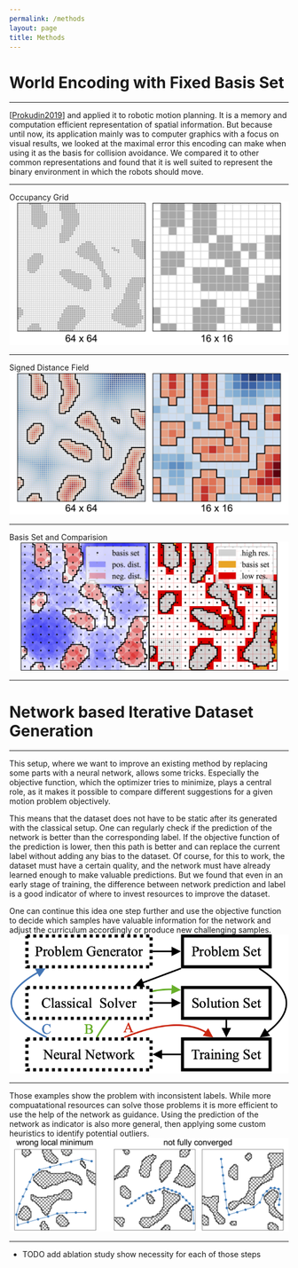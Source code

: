 ```yaml
---
permalink: /methods
layout: page
title: Methods
---
```


# World Encoding with Fixed Basis Set
---
[[Prokudin2019](https://arxiv.org/abs/1908.09186)] and applied it to robotic motion planning.
It is a memory and computation efficient representation of spatial information.
But because until now, its application mainly was to computer graphics with a focus on visual results, we looked at the maximal error this encoding can make when using it as the basis for collision avoidance.
We compared it to other common representations and found that it is well suited to represent the binary environment in which the robots should move. 

---
Occupancy Grid
![occupancy grid](../assets/imgs/worlds_occ.png)

---
Signed Distance Field
![signed distance field](../assets/imgs/worlds_sdf.png)

---
Basis Set and Comparision
![basis set](../assets/imgs/worlds_fb.png)

---


# Network based Iterative Dataset Generation
---

This setup, where we want to improve an existing method by replacing some parts with a neural network, allows some tricks.
Especially the objective function, which the optimizer tries to minimize, plays a central role, as it makes it possible to compare different suggestions for a given motion problem objectively.

This means that the dataset does not have to be static after its generated with the classical setup.
One can regularly check if the prediction of the network is better than the corresponding label. 
If the objective function of the prediction is lower, then this path is better and can replace the current label without adding any bias to the dataset.
Of course, for this to work, the dataset must have a certain quality, and the network must have already learned enough to make valuable predictions.
But we found that even in an early stage of training, the difference between network prediction and label is a good indicator of where to invest resources to improve the dataset.

One can continue this idea one step further and use the objective function to decide which samples have valuable information for the network and adjust the curriculum accordingly or produce new challenging samples.  
![flowchart](../assets/imgs/flowchart.png)

---
Those examples show the problem with inconsistent labels.
While more compuatational resources can solve those problems it is more efficient to use the help of the network as guidance.
Using the prediction of the network as indicator is also more general, then applying some custom heuristics to identify potential outliers.
![wrong labels](../assets/imgs/flow_wrong_labels.png)

---
* TODO add ablation study show necessity for each of those steps
